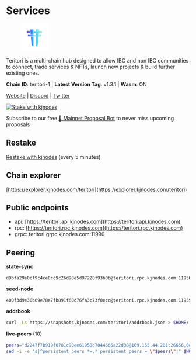 # Services

<figure><img src="https://raw.githubusercontent.com/kj89/cosmos-images/main/logos/teritori.png" alt=""><figcaption></figcaption></figure>

Teritori is a multi-chain hub designed to allow IBC and non IBC communities  to connect, trade services & NFTs, launch new projects & build further existing ones.

**Chain ID**: teritori-1 | **Latest Version Tag**: v1.3.1 | **Wasm**: ON

[Website](https://teritori.com) | [Discord](https://discord.gg/teritori) | [Twitter](https://twitter.com/TeritoriNetwork)

[![Stake with kjnodes](https://i.ibb.co/cr44Q8j/button-stake-with-kjnodes.png)](https://restake.app/teritori/torivaloper184ln03hkpt75uhrrr26f66kvcqvf4yn4nc2xjm)

Subscribe to our free [🤖 Mainnet Proposal Bot](https://t.me/kjnodes_proposal_bot) to never miss upcoming proposals

## Restake

[Restake with kjnodes](https://restake.app/teritori/torivaloper184ln03hkpt75uhrrr26f66kvcqvf4yn4nc2xjm) (every 5 minutes)
## Chain explorer
[https://explorer.kjnodes.com/teritori](https://explorer.kjnodes.com/teritori)

## Public endpoints

* api: [https://teritori.api.kjnodes.com](https://teritori.api.kjnodes.com)
* rpc: [https://teritori.rpc.kjnodes.com](https://teritori.rpc.kjnodes.com)
* grpc: teritori.grpc.kjnodes.com:11990

## Peering

**state-sync**

```text
d9bfa29e0cf9c4ce0cc9c26d98e5d97228f93b0b@teritori.rpc.kjnodes.com:11956
```

**seed-node**

```text
400f3d9e30b69e78a7fb891f60d76fa3c73f0ecc@teritori.rpc.kjnodes.com:11959
```

**addrbook**
```bash
curl -Ls https://snapshots.kjnodes.com/teritori/addrbook.json > $HOME/.teritorid/config/addrbook.json
```

**live-peers** (10)
```bash
peers="d2247f7b919f0781c90ee61958d7044665a22d38@169.155.44.201:26656,0e189bbc6db606a14950a0e59641b798a255c3c8@65.109.37.154:3000,16f90d350de14a596ebdc683ce5e703c14e40bb3@75.119.146.181:19656,45f2d4f8ed2ef8d71a257cdeed27123f5fe3bef4@141.94.109.71:10356,ab03f6d2d469e0be5b7fd5cb7388c7feffc1deac@15.235.114.194:10656,48980875839186e08e12ebf0d9a2803b45206833@65.109.92.241:38026,1f4e77295379ce0c928502d2b075157a8c8a9e64@51.83.96.150:26642,526d8c7c44f59be9a39d7463c576b68c0db23174@65.108.234.23:15956,4cef2b81f82420434c6ce0dc43ca04ad18ef773f@65.108.75.107:15656,d9bfa29e0cf9c4ce0cc9c26d98e5d97228f93b0b@65.109.88.38:11956"
sed -i -e "s|^persistent_peers *=.*|persistent_peers = \"$peers\"|" $HOME/.teritorid/config/config.toml
```
